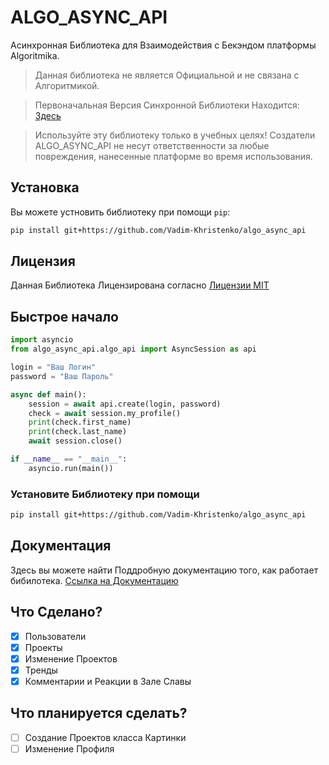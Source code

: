 # ALGO_ASYNC_API

Асинхронная Библиотека для Взаимодействия с Бекэндом платформы Algoritmika.

> Данная библиотека не является Официальной и не связана с Алгоритмикой.

> Первоначальная Версия Синхронной Библиотеки Находится: [Здесь](https://github.com/moontr3/algo_api/)

> Используйте эту библиотеку только в учебных целях! Создатели ALGO_ASYNC_API не несут ответственности за любые повреждения, нанесенные платформе во время использования.

## Установка

Вы можете устновить библиотеку при помощи `pip`:

```bash
pip install git+https://github.com/Vadim-Khristenko/algo_async_api
```

## Лицензия

Данная Библиотека Лицензирована согласно [Лицензии MIT](LICENSE)

## Быстрое начало

```python
import asyncio
from algo_async_api.algo_api import AsyncSession as api

login = "Ваш Логин"
password = "Ваш Пароль"

async def main():
    session = await api.create(login, password)
    check = await session.my_profile()
    print(check.first_name)
    print(check.last_name)
    await session.close()

if __name__ == "__main__":
    asyncio.run(main())
```

### Установите Библиотеку при помощи

```bash
pip install git+https://github.com/Vadim-Khristenko/algo_async_api
```

## Документация

Здесь вы можете найти Поддробную документацию того, как работает бибилотека. [Ссылка на Документацию]([docs/Documentation.md](https://github.com/Vadim-Khristenko/algo_async_api/wiki/RU-Documentation))

## Что Сделано?

- [x] Пользователи
- [x] Проекты
- [x] Изменение Проектов
- [x] Тренды
- [x] Комментарии и Реакции в Зале Славы

## Что планируется сделать?

- [ ] Создание Проектов класса Картинки
- [ ] Изменение Профиля

